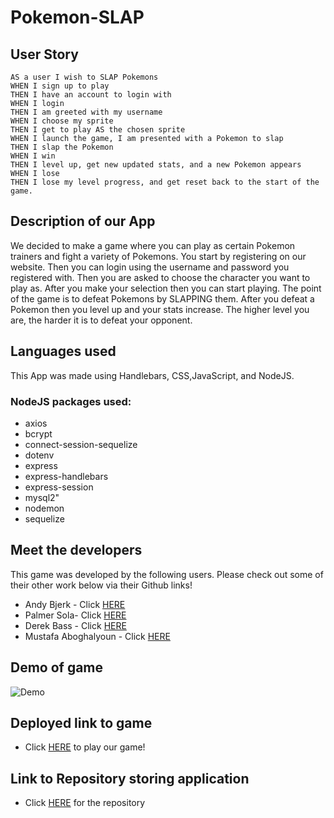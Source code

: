 # Pokemon-SLAP

## User Story
```
AS a user I wish to SLAP Pokemons
WHEN I sign up to play 
THEN I have an account to login with
WHEN I login 
THEN I am greeted with my username
WHEN I choose my sprite
THEN I get to play AS the chosen sprite
WHEN I launch the game, I am presented with a Pokemon to slap
THEN I slap the Pokemon
WHEN I win
THEN I level up, get new updated stats, and a new Pokemon appears
WHEN I lose 
THEN I lose my level progress, and get reset back to the start of the game.
```

## Description of our App
We decided to make a game where you can play as certain Pokemon trainers and fight a variety of Pokemons. You start by registering on our website. Then you can login using the username and password you registered with. Then you are asked to choose the character you want to play as. After you make your selection then you can start playing. The point of the game is to defeat Pokemons by SLAPPING them. After you defeat a Pokemon then you level up and your stats increase. The higher level you are, the harder it is to defeat your opponent.

## Languages used
This App was made using Handlebars, CSS,JavaScript, and NodeJS.
### NodeJS packages used:
* axios
* bcrypt
* connect-session-sequelize
* dotenv
* express
* express-handlebars
* express-session
* mysql2"
* nodemon
* sequelize

## Meet the developers
This game was developed by the following users. Please check out some of their other work below via their Github links!

* Andy Bjerk - Click [HERE](https://github.com/savoryboi)
* Palmer Sola- Click [HERE](https://github.com/palmersola)
* Derek Bass - Click [HERE](https://github.com/Derjbass)
* Mustafa Aboghalyoun - Click [HERE](https://github.com/KappaMustafa)
## Demo of game
![Demo](./assets/images/)

## Deployed link to game
* Click [HERE](https://github.com/palmersola/Pokemon-SLAP) to play our game! 

## Link to Repository storing application
* Click [HERE](https://github.com/palmersola/Pokemon-SLAP) for the repository